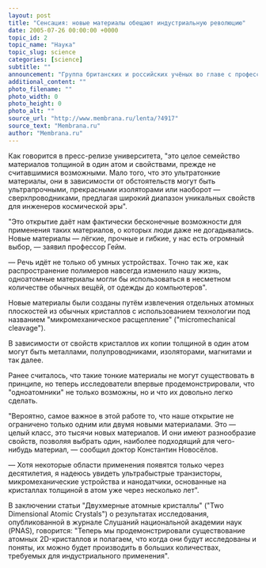 ```yaml
---
layout: post
title: "Сенсация: новые материалы обещают индустриальную революцию"
date: 2005-07-26 00:00:00 +0000
topic_id: 2
topic_name: "Наука"
topic_slug: science
categories: [science]
subtitle: ""
announcement: "Группа британских и российских учёных во главе с профессором Андре Геймом (Andre Geim) из университета Манчестера (University of Manchester) открыла новый класс материалов, ранее существовавший только в научно-фантастических фильмах и книгах."
additional_content: ""
photo_filename: ""
photo_width: 0
photo_height: 0
photo_alt: ""
source_url: "http://www.membrana.ru/lenta/?4917"
source_text: "Membrana.ru"
author: "Membrana.ru"
---
```

Как говорится в пресс-релизе университета, "это целое семейство материалов толщиной в один атом и свойствами, прежде не считавшимися возможными. Мало того, что это ультратонкие материалы, они в зависимости от обстоятельств могут быть ультрапрочными, прекрасными изоляторами или наоборот — сверхпроводниками, предлагая широкий диапазон уникальных свойств для инженеров космической эры".

"Это открытие даёт нам фактически бесконечные возможности для применения таких материалов, о которых люди даже не догадывались. Новые материалы — лёгкие, прочные и гибкие, у нас есть огромный выбор, — заявил профессор Гейм.

— Речь идёт не только об умных устройствах. Точно так же, как распространение полимеров навсегда изменило нашу жизнь, одноатомные материалы могли бы использоваться в несметном количестве обычных вещёй, от одежды до компьютеров".

Новые материалы были созданы путём извлечения отдельных атомных плоскостей из обычных кристаллов с использованием технологии под названием "микромеханическое расщепление" ("micromechanical cleavage").

В зависимости от свойств кристаллов их копии толщиной в один атом могут быть металлами, полупроводниками, изоляторами, магнитами и так далее.

Ранее считалось, что такие тонкие материалы не могут существовать в принципе, но теперь исследователи впервые продемонстрировали, что "одноатомники" не только возможны, но и что их довольно легко сделать.

"Вероятно, самое важное в этой работе то, что наше открытие не ограничено только одним или двумя новыми материалами. Это — целый класс, это тысячи новых материалов. И они имеют разнообразие свойств, позволяя выбрать один, наиболее подходящий для чего-нибудь материал, — сообщил доктор Константин Новосёлов.

— Хотя некоторые области применения появятся только через десятилетия, я надеюсь увидеть ультрабыстрые транзисторы, микромеханические устройства и нанодатчики, основанные на кристаллах толщиной в атом уже через несколько лет".

В заключении статьи "Двухмерные атомные кристаллы" ("Two Dimensional Atomic Crystals") о результатах исследования, опубликованной в журнале Слушаний национальной академии наук (PNAS), говорится: "Теперь мы продемонстрировали существование атомных 2D-кристаллов и полагаем, что когда они будут исследованы и поняты, их можно будет производить в больших количествах, требуемых для индустриального применения".
